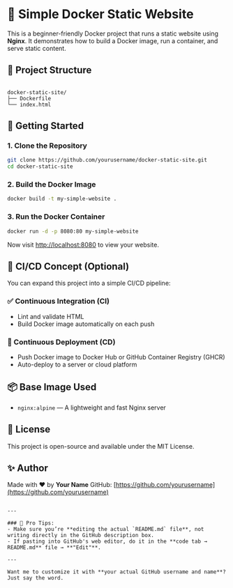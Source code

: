 
# 🐳 Simple Docker Static Website

This is a beginner-friendly Docker project that runs a static website using **Nginx**. It demonstrates how to build a Docker image, run a container, and serve static content.

## 📁 Project Structure

```

docker-static-site/
├── Dockerfile
└── index.html

````

## 🚀 Getting Started

### 1. Clone the Repository

```bash
git clone https://github.com/yourusername/docker-static-site.git
cd docker-static-site
````

### 2. Build the Docker Image

```bash
docker build -t my-simple-website .
```

### 3. Run the Docker Container

```bash
docker run -d -p 8080:80 my-simple-website
```

Now visit [http://localhost:8080](http://localhost:8080) to view your website.

## 🧠 CI/CD Concept (Optional)

You can expand this project into a simple CI/CD pipeline:

### ✅ Continuous Integration (CI)

* Lint and validate HTML
* Build Docker image automatically on each push

### 🚀 Continuous Deployment (CD)

* Push Docker image to Docker Hub or GitHub Container Registry (GHCR)
* Auto-deploy to a server or cloud platform

## 📦 Base Image Used

* `nginx:alpine` — A lightweight and fast Nginx server

## 📄 License

This project is open-source and available under the MIT License.

## ✨ Author

Made with ❤️ by **Your Name**
GitHub: [https://github.com/yourusername](https://github.com/yourusername)

```

---

### 📌 Pro Tips:
- Make sure you’re **editing the actual `README.md` file**, not writing directly in the GitHub description box.
- If pasting into GitHub's web editor, do it in the **code tab → README.md** file → **"Edit"**.

---

Want me to customize it with **your actual GitHub username and name**? Just say the word.
```
